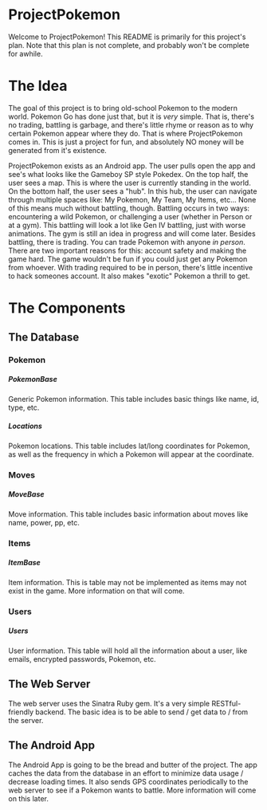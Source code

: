 
# ProjectPokemon
Welcome to ProjectPokemon! This README is primarily for this project's plan. Note that this plan is not complete, and probably won't be complete for awhile.

# The Idea
The goal of this project is to bring old-school Pokemon to the modern world. Pokemon Go has done just that, but it is *very* simple. That is, there's no trading, battling is garbage, and there's little rhyme or reason as to why certain Pokemon appear where they do. That is where ProjectPokemon comes in. This is just a project for fun, and absolutely NO money will be generated from it's existence.

ProjectPokemon exists as an Android app. The user pulls open the app and see's what looks like the Gameboy SP style Pokedex. On the top half, the user sees a map. This is where the user is currently standing in the world. On the bottom half, the user sees a "hub". In this hub, the user can navigate through multiple spaces like: My Pokemon, My Team, My Items, etc... None of this means much without battling, though. Battling occurs in two ways: encountering a wild Pokemon, or challenging a user (whether in Person or at a gym). This battling will look a lot like Gen IV battling, just with worse animations. The gym is still an idea in progress and will come later. Besides battling, there is trading. You can trade Pokemon with anyone *in person*. There are two important reasons for this: account safety and making the game hard. The game wouldn't be fun if you could just get any Pokemon from whoever. With trading required to be in person, there's little incentive to hack someones account. It also makes "exotic" Pokemon a thrill to get.


# The Components

## The Database
### Pokemon
##### PokemonBase
Generic Pokemon information. This table includes basic things like name, id, type, etc.
##### Locations
Pokemon locations. This table includes lat/long coordinates for Pokemon, as well as the frequency in which a Pokemon will appear at the coordinate.
### Moves
##### MoveBase
Move information. This table includes basic information about moves like name, power, pp, etc.
### Items
##### ItemBase
Item information. This is table may not be implemented as items may not exist in the game. More information on that will come.
### Users
##### Users
User information. This table will hold all the information about a user, like emails, encrypted passwords, Pokemon, etc.

## The Web Server
The web server uses the Sinatra Ruby gem. It's a very simple RESTful-friendly backend. The basic idea is to be able to send / get data to / from the server.

## The Android App
The Android App is going to be the bread and butter of the project.
The app caches the data from the database in an effort to minimize data usage / decrease loading times. It also sends GPS coordinates periodically to the web server to see if a Pokemon wants to battle. More information will come on this later.
